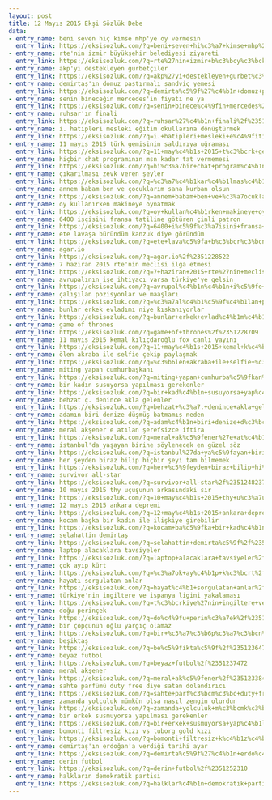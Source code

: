 ```yaml
---
layout: post
title: 12 Mayıs 2015 Ekşi Sözlük Debe
data:
- entry_name: beni seven hiç kimse mhp'ye oy vermesin
  entry_link: https://eksisozluk.com/?q=beni+seven+hi%c3%a7+kimse+mhp%27ye+oy+vermesin%2f%2351234254
- entry_name: rte'nin izmir büyükşehir belediyesi ziyareti
  entry_link: https://eksisozluk.com/?q=rte%27nin+izmir+b%c3%bcy%c3%bck%c5%9fehir+belediyesi+ziyareti%2f%2351240748
- entry_name: akp'yi destekleyen gurbetçiler
  entry_link: https://eksisozluk.com/?q=akp%27yi+destekleyen+gurbet%c3%a7iler%2f%2351236371
- entry_name: demirtaş'ın domuz pastırmalı sandviç yemesi
  entry_link: https://eksisozluk.com/?q=demirta%c5%9f%27%c4%b1n+domuz+past%c4%b1rmal%c4%b1+sandvi%c3%a7+yemesi%2f%2351230783
- entry_name: senin bineceğin mercedes'in fiyatı ne ya
  entry_link: https://eksisozluk.com/?q=senin+binece%c4%9fin+mercedes%27in+fiyat%c4%b1+ne+ya%2f%2351237183
- entry_name: ruhsar'ın finali
  entry_link: https://eksisozluk.com/?q=ruhsar%27%c4%b1n+finali%2f%2351250610
- entry_name: i. hatipleri mesleki eğitim okullarına dönüştürmek
  entry_link: https://eksisozluk.com/?q=i.+hatipleri+mesleki+e%c4%9fitim+okullar%c4%b1na+d%c3%b6n%c3%bc%c5%9ft%c3%bcrmek%2f%2351231001
- entry_name: 11 mayıs 2015 türk gemisinin saldırıya uğraması
  entry_link: https://eksisozluk.com/?q=11+may%c4%b1s+2015+t%c3%bcrk+gemisinin+sald%c4%b1r%c4%b1ya+u%c4%9framas%c4%b1%2f%2351231923
- entry_name: hiçbir chat programının msn kadar tat vermemesi
  entry_link: https://eksisozluk.com/?q=hi%c3%a7bir+chat+program%c4%b1n%c4%b1n+msn+kadar+tat+vermemesi%2f%2351231598
- entry_name: çıkarılması zevk veren şeyler
  entry_link: https://eksisozluk.com/?q=%c3%a7%c4%b1kar%c4%b1lmas%c4%b1+zevk+veren+%c5%9feyler%2f%2351236502
- entry_name: annem babam ben ve çocuklarım sana kurban olsun
  entry_link: https://eksisozluk.com/?q=annem+babam+ben+ve+%c3%a7ocuklar%c4%b1m+sana+kurban+olsun%2f%2351239122
- entry_name: oy kullanırken makineye oynatmak
  entry_link: https://eksisozluk.com/?q=oy+kullan%c4%b1rken+makineye+oynatmak%2f%2351237457
- entry_name: 6400 işçisini fransa tatiline götüren çinli patron
  entry_link: https://eksisozluk.com/?q=6400+i%c5%9f%c3%a7isini+fransa+tatiline+g%c3%b6t%c3%bcren+%c3%a7inli+patron%2f%2351237372
- entry_name: ete lavaşa büründüm kanzuk diye göründüm
  entry_link: https://eksisozluk.com/?q=ete+lava%c5%9fa+b%c3%bcr%c3%bcnd%c3%bcm+kanzuk+diye+g%c3%b6r%c3%bcnd%c3%bcm%2f%2351230890
- entry_name: agar.io
  entry_link: https://eksisozluk.com/?q=agar.io%2f%2351228522
- entry_name: 7 haziran 2015 rte'nin meclisi ilga etmesi
  entry_link: https://eksisozluk.com/?q=7+haziran+2015+rte%27nin+meclisi+ilga+etmesi%2f%2351241080
- entry_name: avrupalının işe ihtiyacı varsa türkiye'ye gelsin
  entry_link: https://eksisozluk.com/?q=avrupal%c4%b1n%c4%b1n+i%c5%9fe+ihtiyac%c4%b1+varsa+t%c3%bcrkiye%27ye+gelsin%2f%2351236310
- entry_name: çalışılan pozisyonlar ve maaşları
  entry_link: https://eksisozluk.com/?q=%c3%a7al%c4%b1%c5%9f%c4%b1lan+pozisyonlar+ve+maa%c5%9flar%c4%b1%2f%2351229801
- entry_name: bunlar erkek evladımı niye kıskanıyorlar
  entry_link: https://eksisozluk.com/?q=bunlar+erkek+evlad%c4%b1m%c4%b1+niye+k%c4%b1skan%c4%b1yorlar%2f%2351244629
- entry_name: game of thrones
  entry_link: https://eksisozluk.com/?q=game+of+thrones%2f%2351228709
- entry_name: 11 mayıs 2015 kemal kılıçdaroğlu fox canlı yayını
  entry_link: https://eksisozluk.com/?q=11+may%c4%b1s+2015+kemal+k%c4%b1l%c4%b1%c3%a7daro%c4%9flu+fox+canl%c4%b1+yay%c4%b1n%c4%b1%2f%2351249061
- entry_name: ölen akraba ile selfie çekip paylaşmak
  entry_link: https://eksisozluk.com/?q=%c3%b6len+akraba+ile+selfie+%c3%a7ekip+payla%c5%9fmak%2f%2351243500
- entry_name: miting yapan cumhurbaşkanı
  entry_link: https://eksisozluk.com/?q=miting+yapan+cumhurba%c5%9fkan%c4%b1%2f%2351235876
- entry_name: bir kadın susuyorsa yapılması gerekenler
  entry_link: https://eksisozluk.com/?q=bir+kad%c4%b1n+susuyorsa+yap%c4%b1lmas%c4%b1+gerekenler%2f%2351235323
- entry_name: behzat ç. denince akla gelenler
  entry_link: https://eksisozluk.com/?q=behzat+%c3%a7.+denince+akla+gelenler%2f%2351240353
- entry_name: adamın biri denize düşmüş batmamış neden
  entry_link: https://eksisozluk.com/?q=adam%c4%b1n+biri+denize+d%c3%bc%c5%9fm%c3%bc%c5%9f+batmam%c4%b1%c5%9f+neden%2f%2351230880
- entry_name: meral akşener'e atılan şerefsizce iftira
  entry_link: https://eksisozluk.com/?q=meral+ak%c5%9fener%27e+at%c4%b1lan+%c5%9ferefsizce+iftira%2f%2351232176
- entry_name: istanbul'da yaşayan birine söylenecek en güzel söz
  entry_link: https://eksisozluk.com/?q=istanbul%27da+ya%c5%9fayan+birine+s%c3%b6ylenecek+en+g%c3%bczel+s%c3%b6z%2f%2351229672
- entry_name: her şeyden biraz bilip hiçbir şeyi tam bilmemek
  entry_link: https://eksisozluk.com/?q=her+%c5%9feyden+biraz+bilip+hi%c3%a7bir+%c5%9feyi+tam+bilmemek%2f%2351229531
- entry_name: survivor all-star
  entry_link: https://eksisozluk.com/?q=survivor+all-star%2f%2351248237
- entry_name: 10 mayıs 2015 thy uçuşunun arkasındaki sır
  entry_link: https://eksisozluk.com/?q=10+may%c4%b1s+2015+thy+u%c3%a7u%c5%9funun+arkas%c4%b1ndaki+s%c4%b1r%2f%2351242769
- entry_name: 12 mayıs 2015 ankara depremi
  entry_link: https://eksisozluk.com/?q=12+may%c4%b1s+2015+ankara+depremi%2f%2351254095
- entry_name: kocam başka bir kadın ile ilişkiye girebilir
  entry_link: https://eksisozluk.com/?q=kocam+ba%c5%9fka+bir+kad%c4%b1n+ile+ili%c5%9fkiye+girebilir%2f%2351237547
- entry_name: selahattin demirtaş
  entry_link: https://eksisozluk.com/?q=selahattin+demirta%c5%9f%2f%2351233409
- entry_name: laptop alacaklara tavsiyeler
  entry_link: https://eksisozluk.com/?q=laptop+alacaklara+tavsiyeler%2f%2351243932
- entry_name: çok ayıp kürt
  entry_link: https://eksisozluk.com/?q=%c3%a7ok+ay%c4%b1p+k%c3%bcrt%2f%2351232598
- entry_name: hayatı sorgulatan anlar
  entry_link: https://eksisozluk.com/?q=hayat%c4%b1+sorgulatan+anlar%2f%2351228899
- entry_name: türkiye'nin ingiltere ve ispanya ligini yakalaması
  entry_link: https://eksisozluk.com/?q=t%c3%bcrkiye%27nin+ingiltere+ve+ispanya+ligini+yakalamas%c4%b1%2f%2351242828
- entry_name: doğu perinçek
  entry_link: https://eksisozluk.com/?q=do%c4%9fu+perin%c3%a7ek%2f%2351246871
- entry_name: bir çöpçünün oğlu yargıç olamaz
  entry_link: https://eksisozluk.com/?q=bir+%c3%a7%c3%b6p%c3%a7%c3%bcn%c3%bcn+o%c4%9flu+yarg%c4%b1%c3%a7+olamaz%2f%2351246480
- entry_name: beşiktaş
  entry_link: https://eksisozluk.com/?q=be%c5%9fikta%c5%9f%2f%2351236478
- entry_name: beyaz futbol
  entry_link: https://eksisozluk.com/?q=beyaz+futbol%2f%2351237472
- entry_name: meral akşener
  entry_link: https://eksisozluk.com/?q=meral+ak%c5%9fener%2f%2351233840
- entry_name: sahte parfümü duty free diye satan dolandırıcı
  entry_link: https://eksisozluk.com/?q=sahte+parf%c3%bcm%c3%bc+duty+free+diye+satan+doland%c4%b1r%c4%b1c%c4%b1%2f%2351239212
- entry_name: zamanda yolculuk mümkün olsa nasıl zengin olurdun
  entry_link: https://eksisozluk.com/?q=zamanda+yolculuk+m%c3%bcmk%c3%bcn+olsa+nas%c4%b1l+zengin+olurdun%2f%2351232978
- entry_name: bir erkek susmuyorsa yapılması gerekenler
  entry_link: https://eksisozluk.com/?q=bir+erkek+susmuyorsa+yap%c4%b1lmas%c4%b1+gerekenler%2f%2351236818
- entry_name: bomonti filtresiz kızı vs tuborg gold kızı
  entry_link: https://eksisozluk.com/?q=bomonti+filtresiz+k%c4%b1z%c4%b1+vs+tuborg+gold+k%c4%b1z%c4%b1%2f%2351232321
- entry_name: demirtaş'ın erdoğan'a verdiği tarihi ayar
  entry_link: https://eksisozluk.com/?q=demirta%c5%9f%27%c4%b1n+erdo%c4%9fan%27a+verdi%c4%9fi+tarihi+ayar%2f%2351240168
- entry_name: derin futbol
  entry_link: https://eksisozluk.com/?q=derin+futbol%2f%2351252310
- entry_name: halkların demokratik partisi
  entry_link: https://eksisozluk.com/?q=halklar%c4%b1n+demokratik+partisi%2f%2351229708
---
```

